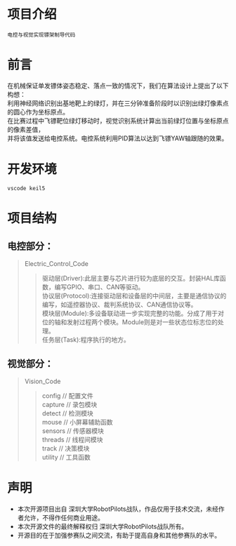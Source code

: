 # 项目介绍
    电控与视觉实现镖架制导代码

# 前言
在机械保证单发镖体姿态稳定、落点一致的情况下，我们在算法设计上提出了以下构想：  
利用神经网络识别出基地靶上的绿灯，并在三分钟准备阶段时以识别出绿灯像素点的圆心作为坐标原点。  
在比赛过程中飞镖靶位绿灯移动时，视觉识别系统计算出当前绿灯位置与坐标原点的像素差值，  
并将该值发送给电控系统。电控系统利用PID算法以达到飞镖YAW轴跟随的效果。

# 开发环境
    vscode keil5
 
# 项目结构
## 电控部分：  
>Electric_Control_Code  
>>驱动层(Driver):此层主要与芯片进行较为底层的交互。封装HAL库函数，编写GPIO、串口、CAN等驱动。  
>>协议层(Protocol):连接驱动层和设备层的中间层，主要是通信协议的编写，如遥控器协议、裁判系统协议、CAN通信协议等。  
>>模块层(Module):多设备联动进一步实现完整的功能。分成了用于对位的轴和发射过程两个模块。Module则是对一些状态位标志位的处理。  
>>任务层(Task):程序执行的地方。  


## 视觉部分：  
>Vision_Code  
>>config           // 配置文件  
>>capture         // 录包模块  
>>detect           // 检测模块  
>>mouse          // 小屏幕辅助函数  
>>sensors         // 传感器模块  
>>threads         // 线程间模块  
>>track             // 决策模块  
>>utility           // 工具函数  


# 声明
* 本次开源项目出自 深圳大学RobotPilots战队，作品仅用于技术交流，未经作者允许，不得作任何商业用途。  
* 本次开源文件的最终解释权归 深圳大学RobotPilots战队所有。  
* 开源目的在于加强参赛队之间交流，有助于提高自身和其他参赛队的水平。  